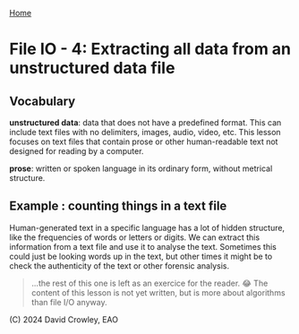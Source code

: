 [Home](index.md#lessons) 

# File IO - 4: Extracting all data from an unstructured data file

## Vocabulary

**unstructured data**: data that does not have a predefined format. This can include text files with no delimiters, images, audio, video, etc. This lesson focuses on text files that contain prose or other human-readable text not designed for reading by a computer.

**prose**: written or spoken language in its ordinary form, without metrical structure.

## Example : counting things in a text file

Human-generated text in a specific language has a lot of hidden structure, like the frequencies of words or letters or digits. We can extract this information from a text file and use it to analyse the text. Sometimes this could just be looking words up in the text, but other times it might be to check the authenticity of the text or other forensic analysis.

> ...the rest of this one is left as an exercice for the reader. 😂 The content of this lesson is not yet written, but is more about algorithms than file I/O anyway.


(C) 2024 David Crowley, EAO
